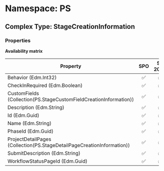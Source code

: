 # Namespace: PS

## Complex Type: StageCreationInformation

### Properties

**Availability matrix**

Property | SPO | SP 2019 | SP 2016 | SP 2013
----------|:---:|:-------:|:-------:|:-------
Behavior (Edm.Int32) | ✅ | ✅ | ✅ | ❌
CheckInRequired (Edm.Boolean) | ✅ | ✅ | ✅ | ❌
CustomFields (Collection(PS.StageCustomFieldCreationInformation)) | ✅ | ✅ | ✅ | ❌
Description (Edm.String) | ✅ | ✅ | ✅ | ❌
Id (Edm.Guid) | ✅ | ✅ | ✅ | ❌
Name (Edm.String) | ✅ | ✅ | ✅ | ❌
PhaseId (Edm.Guid) | ✅ | ✅ | ✅ | ❌
ProjectDetailPages (Collection(PS.StageDetailPageCreationInformation)) | ✅ | ✅ | ✅ | ❌
SubmitDescription (Edm.String) | ✅ | ✅ | ✅ | ❌
WorkflowStatusPageId (Edm.Guid) | ✅ | ✅ | ✅ | ❌